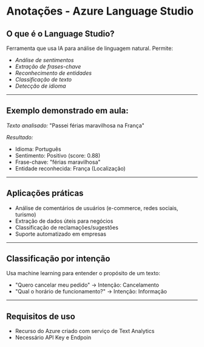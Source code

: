 # Anotações - Azure Language Studio

## O que é o Language Studio?

Ferramenta que usa IA para análise de linguagem natural. Permite:
- *Análise de sentimentos*
- *Extração de frases-chave*
- *Reconhecimento de entidades*
- *Classificação de texto*
- *Detecção de idioma*

---

## Exemplo demonstrado em aula:

*Texto analisado:* "Passei férias maravilhosa na França"

*Resultado:*
- Idioma: Português
- Sentimento: Positivo (score: 0.88)
- Frase-chave: "férias maravilhosa"
- Entidade reconhecida: França (Localização)

---

## Aplicações práticas

- Análise de comentários de usuários (e-commerce, redes sociais, turismo)
- Extração de dados úteis para negócios
- Classificação de reclamações/sugestões
- Suporte automatizado em empresas

---

## Classificação por intenção

Usa machine learning para entender o propósito de um texto:
- "Quero cancelar meu pedido" → Intenção: Cancelamento
- "Qual o horário de funcionamento?" → Intenção: Informação

---

## Requisitos de uso

- Recurso do Azure criado com serviço de Text Analytics
- Necessário API Key e Endpoin

